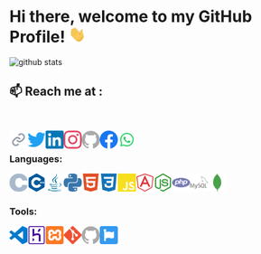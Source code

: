 <div align="left">

  # Hi there, welcome to my GitHub Profile! <img src="https://github.com/ABSphreak/ABSphreak/blob/master/gifs/Hi.gif" width="30px">
  
  ![github stats](https://github-readme-stats.vercel.app/api?username=prasad-medisetti&theme=dark&show_icons=true)
  
</div>  

<div align="left">
  
  ## 📫 Reach me at : 
  
  <br>

  [<img align="left" alt="website" width="32px" src="images/SVG/link.svg" />][website]
  [<img align="left" alt="Prasad Medisetti | Twitter" width="32px" src="images/SVG/twitter.svg" />][twitter]
  [<img align="left" alt="Prasad Medisetti | LinkedIn" width="32px" src="images/SVG/linkedin.svg" />][linkedin]
  [<img align="left" alt="Prasad Medisetti | Instagram" width="32px" src="images/SVG/instagram.svg" />][instagram]
  [<img align="left" alt="Prasad Medisetti | GitHub" width="32px" src="images/SVG/github.svg" />][github]
  [<img align="left" alt="Prasad Medisetti | Facebook" width="32px" src="images/SVG/facebook.svg" />][facebook]
  [<img align="left" alt="Prasad Medisetti | WhatsApp" width="32px" src="images/SVG/whatsapp.svg" />][whatsapp]

</div>
<br />

### Languages:

<img align="left" alt="C" width="32px" src="images/SVG/c.svg" />
<img align="left" alt="C++" width="32px" src="images/SVG/cplusplus.svg" />
<img align="left" alt="Java" width="32px" src="images/SVG/java.svg" />
<img align="left" alt="Python" width="32px" src="images/SVG/python.svg" />
<img align="left" alt="HTML5" width="32px" src="images/SVG/html5.svg" />
<img align="left" alt="CSS3" width="32px" src="images/SVG/css3.svg" />
<img align="left" alt="JavaScript" width="32px" src="images/SVG/javascript.svg" />	
<img align="left" alt="AngularJS" width="32px" src="images/SVG/angularjs.svg" />
<img align="left" alt="Node.js" width="32px" src="images/SVG/node-dot-js.svg" />
<img align="left" alt="PHP" width="32px" src="images/SVG/php.svg" />
<img align="left" alt="MySQL" width="32px" src="images/SVG/mysql.svg" />
<img align="left" alt="MongoDB" width="32px" src="images/SVG/mongodb.svg" />
<br />
<br />

### Tools:

<img align="left" alt="Visual Studio Code" width="32px" src="images/SVG/visualstudiocode.svg" />
<img align="left" alt="XAMPP" width="32px" src="images/SVG/heroku.svg" />
<img align="left" alt="Heroku" width="32px" src="images/SVG/xampp.svg" />
<img align="left" alt="Git" width="32px" src="images/SVG/git.svg" />
<img align="left" alt="GitHub" width="32px" src="images/SVG/github.svg" />
<img align="left" alt="Font Awesome" width="32px" src="images/SVG/fontawesome.svg" />	
<br />

[website]: https://prasad-medisetti.herokuapp.com/
[twitter]: https://twitter.com/Prasad_M_961
[instagram]: https://www.instagram.com/_prasad.medisetti_/
[linkedin]: https://www.linkedin.com/in/prasad-medisetti-762374180/'
[github]: https://github.com/Prasad-Medisetti
[facebook]: https://www.facebook.com/prasad.medisetti.961
[whatsapp]: https://api.whatsapp.com/send?phone=+919666502388
